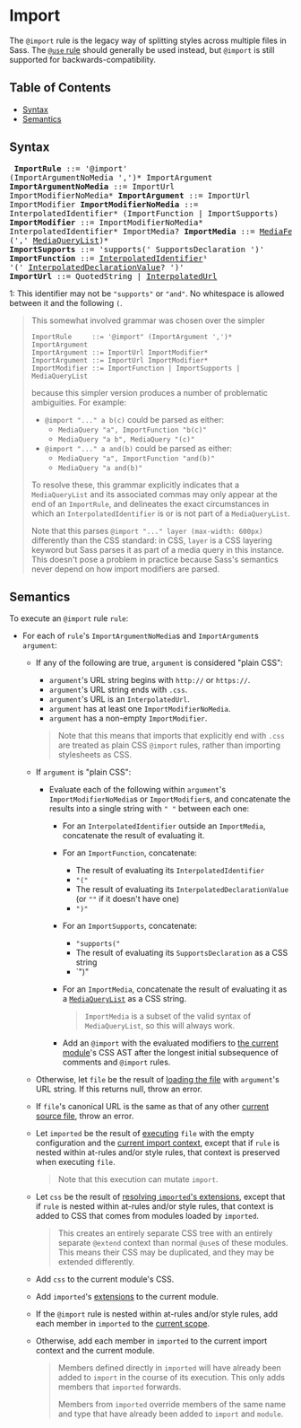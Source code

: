 # Import

The `@import` rule is the legacy way of splitting styles across multiple files
in Sass. The [`@use` rule] should generally be used instead, but `@import` is
still supported for backwards-compatibility.

[`@use` rule]: use.md

## Table of Contents

* [Syntax](#syntax)
* [Semantics](#semantics)

## Syntax

<x><pre>
**ImportRule**            ::= '@import' (ImportArgumentNoMedia ',')\* ImportArgument
**ImportArgumentNoMedia** ::= ImportUrl ImportModifierNoMedia*
**ImportArgument**        ::= ImportUrl ImportModifier
**ImportModifierNoMedia** ::= InterpolatedIdentifier\* (ImportFunction | ImportSupports)
**ImportModifier**        ::= ImportModifierNoMedia\* InterpolatedIdentifier\* ImportMedia?
**ImportMedia**           ::= [MediaFeatureInParens] (',' [MediaQueryList])\*
&#32;                       | InterpolatedIdentifier (',' [MediaQueryList])\*
**ImportSupports**        ::= 'supports(' SupportsDeclaration ')'
**ImportFunction**        ::= [InterpolatedIdentifier]¹ '(' [InterpolatedDeclarationValue]? ')'
**ImportUrl**             ::= QuotedString | [InterpolatedUrl]
</pre></x>

[InterpolatedIdentifier]: ../syntax.md#interpolatedidentifier
[InterpolatedDeclarationValue]: ../declarations.md#syntax
[InterpolatedUrl]: ../syntax.md#interpolatedurl
[MediaFeatureInParens]: media.md#syntax
[MediaQueryList]: media.md#syntax

1: This identifier may not be `"supports"` or `"and"`. No whitespace is allowed
   between it and the following `(`.

> This somewhat involved grammar was chosen over the simpler
>
> ```
> ImportRule     ::= '@import" (ImportArgument ',')* ImportArgument
> ImportArgument ::= ImportUrl ImportModifier*
> ImportArgument ::= ImportUrl ImportModifier*
> ImportModifier ::= ImportFunction | ImportSupports | MediaQueryList
> ```
>
> because this simpler version produces a number of problematic ambiguities. For
> example:
>
> * `@import "..." a b(c)` could be parsed as either:
>   * `MediaQuery "a", ImportFunction "b(c)"`
>   * `MediaQuery "a b", MediaQuery "(c)"`
> * `@import "..." a and(b)` could be parsed as either:
>   * `MediaQuery "a", ImportFunction "and(b)"`
>   * `MediaQuery "a and(b)"`
>
> To resolve these, this grammar explicitly indicates that a `MediaQueryList`
> and its associated commas may only appear at the end of an `ImportRule`, and
> delineates the exact circumstances in which an `InterpolatedIdentifier` is or
> is not part of a `MediaQueryList`.
>
> Note that this parses `@import "..." layer (max-width: 600px)` differently
> than the CSS standard: in CSS, `layer` is a CSS layering keyword but Sass
> parses it as part of a media query in this instance. This doesn't pose a
> problem in practice because Sass's semantics never depend on how import
> modifiers are parsed.

## Semantics

To execute an `@import` rule `rule`:

* For each of `rule`'s `ImportArgumentNoMedia`s and `ImportArgument`s `argument`:

  * If any of the following are true, `argument` is considered "plain CSS":

    * `argument`'s URL string begins with `http://` or `https://`.
    * `argument`'s URL string ends with `.css`.
    * `argument`'s URL is an `InterpolatedUrl`.
    * `argument` has at least one `ImportModifierNoMedia`.
    * `argument` has a non-empty `ImportModifier`.

    > Note that this means that imports that explicitly end with `.css` are
    > treated as plain CSS `@import` rules, rather than importing stylesheets as
    > CSS.

  * If `argument` is "plain CSS":

    * Evaluate each of the following within `argument`'s
      `ImportModifierNoMedia`s or `ImportModifier`s, and concatenate the results
      into a single string with `" "` between each one:

      * For an `InterpolatedIdentifier` outside an `ImportMedia`, concatenate
        the result of evaluating it.

      * For an `ImportFunction`, concatenate:
        * The result of evaluating its `InterpolatedIdentifier`
        * `"("`
        * The result of evaluating its `InterpolatedDeclarationValue` (or `""`
          if it doesn't have one)
        * `")"`

      * For an `ImportSupports`, concatenate:
        * `"supports("`
        * The result of evaluating its `SupportsDeclaration` as a CSS string
        * `")"

      * For an `ImportMedia`, concatenate the result of evaluating it as a
        [`MediaQueryList`] as a CSS string.

        > `ImportMedia` is a subset of the valid syntax of `MediaQueryList`, so
        > this will always work.

      * Add an `@import` with the evaluated modifiers to [the current module]'s CSS
        AST after the longest initial subsequence of comments and `@import` rules.

  * Otherwise, let `file` be the result of [loading the file] with
    `argument`'s URL string. If this returns null, throw an error.

  * If `file`'s canonical URL is the same as that of any other [current source
    file], throw an error.

  * Let `imported` be the result of [executing] `file` with the empty
    configuration and the [current import context], except that if
    `rule` is nested within at-rules and/or style rules, that context is
    preserved when executing `file`.

    > Note that this execution can mutate `import`.

  * Let `css` be the result of [resolving `imported`'s extensions], except
    that if `rule` is nested within at-rules and/or style rules, that context is
    added to CSS that comes from modules loaded by `imported`.

    > This creates an entirely separate CSS tree with an entirely separate
    > `@extend` context than normal `@use`s of these modules. This means their
    > CSS may be duplicated, and they may be extended differently.

  * Add `css` to the current module's CSS.

  * Add `imported`'s [extensions] to the current module.

  * If the `@import` rule is nested within at-rules and/or style rules, add each
    member in `imported` to the [current scope].

  * Otherwise, add each member in `imported` to the current import context and
     the current module.

    > Members defined directly in `imported` will have already been added to
    > `import` in the course of its execution. This only adds members that
    > `imported` forwards.
    >
    > Members from `imported` override members of the same name and type that
    > have already been added to `import` and `module`.

  [`MediaQueryList`]: media.md#syntax
  [the current module]: ../spec.md#current-module
  [loading the file]: ../modules.md#loading-a-source-file
  [current source file]: ../spec.md#current-source-file
  [executing]: ../spec.md#executing-a-file
  [current import context]: ../spec.md#current-import-context
  [resolving `imported`'s extensions]: extend.md#resolving-a-modules-extensions
  [extensions]: extend.md#extension
  [current scope]: ../spec.md#scope
